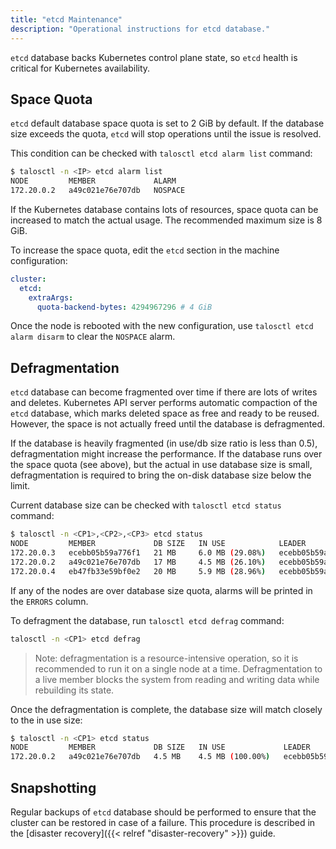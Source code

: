 ```yaml
---
title: "etcd Maintenance"
description: "Operational instructions for etcd database."
---
```


`etcd` database backs Kubernetes control plane state, so `etcd` health is critical for Kubernetes availability.

## Space Quota

`etcd` default database space quota is set to 2 GiB by default.
If the database size exceeds the quota, `etcd` will stop operations until the issue is resolved.

This condition can be checked with `talosctl etcd alarm list` command:

```bash
$ talosctl -n <IP> etcd alarm list
NODE         MEMBER             ALARM
172.20.0.2   a49c021e76e707db   NOSPACE
```

If the Kubernetes database contains lots of resources, space quota can be increased to match the actual usage.
The recommended maximum size is 8 GiB.

To increase the space quota, edit the `etcd` section in the machine configuration:

```yaml
cluster:
  etcd:
    extraArgs:
      quota-backend-bytes: 4294967296 # 4 GiB
```

Once the node is rebooted with the new configuration, use `talosctl etcd alarm disarm` to clear the `NOSPACE` alarm.

## Defragmentation

`etcd` database can become fragmented over time if there are lots of writes and deletes.
Kubernetes API server performs automatic compaction of the `etcd` database, which marks deleted space as free and ready to be reused.
However, the space is not actually freed until the database is defragmented.

If the database is heavily fragmented (in use/db size ratio is less than 0.5), defragmentation might increase the performance.
If the database runs over the space quota (see above), but the actual in use database size is small, defragmentation is required to bring the on-disk database size below the limit.

Current database size can be checked with `talosctl etcd status` command:

```bash
$ talosctl -n <CP1>,<CP2>,<CP3> etcd status
NODE         MEMBER             DB SIZE   IN USE            LEADER             RAFT INDEX   RAFT TERM   RAFT APPLIED INDEX   LEARNER   ERRORS
172.20.0.3   ecebb05b59a776f1   21 MB     6.0 MB (29.08%)   ecebb05b59a776f1   53391        4           53391                false
172.20.0.2   a49c021e76e707db   17 MB     4.5 MB (26.10%)   ecebb05b59a776f1   53391        4           53391                false
172.20.0.4   eb47fb33e59bf0e2   20 MB     5.9 MB (28.96%)   ecebb05b59a776f1   53391        4           53391                false
```

If any of the nodes are over database size quota, alarms will be printed in the `ERRORS` column.

To defragment the database, run `talosctl etcd defrag` command:

```bash
talosctl -n <CP1> etcd defrag
```

> Note: defragmentation is a resource-intensive operation, so it is recommended to run it on a single node at a time.
> Defragmentation to a live member blocks the system from reading and writing data while rebuilding its state.

Once the defragmentation is complete, the database size will match closely to the in use size:

```bash
$ talosctl -n <CP1> etcd status
NODE         MEMBER             DB SIZE   IN USE             LEADER             RAFT INDEX   RAFT TERM   RAFT APPLIED INDEX   LEARNER   ERRORS
172.20.0.2   a49c021e76e707db   4.5 MB    4.5 MB (100.00%)   ecebb05b59a776f1   56065        4           56065                false
```

## Snapshotting

Regular backups of `etcd` database should be performed to ensure that the cluster can be restored in case of a failure.
This procedure is described in the [disaster recovery]({{< relref "disaster-recovery" >}}) guide.
